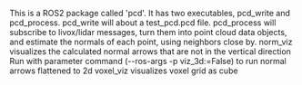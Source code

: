 This is a ROS2 package called 'pcd'. It  has two executables, pcd_write and pcd_process. 
pcd_write will about a test_pcd.pcd file. 
pcd_process will subscribe to livox/lidar messages, turn them into point cloud data objects, and estimate the normals of each point, using neighbors close by.
norm_viz visualizes the calculated normal arrows that are not in the vertical direction
    Run with parameter command (--ros-args -p viz_3d:=False) to run normal arrows flattened to 2d
voxel_viz visualizes voxel grid as cube

